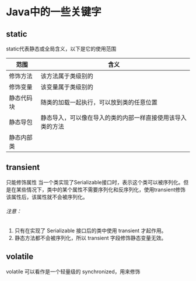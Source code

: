 # Java中的一些关键字


static
---

static代表静态或全局含义，以下是它的使用范围

| 范围    | 含义                            |
| ----- | ----------------------------- |
| 修饰方法  | 该方法属于类级别的                     |
| 修饰变量  | 该变量属于类级别的                     |
| 静态代码块 | 随类的加载一起执行，可以放到类的任意位置          |
| 静态导包  | 静态导入，可以像在导入的类的内部一样直接使用该导入类的方法 |
| 静态内部类 |                               |



transient
--
只能修饰属性
当一个类实现了Serializable接口时，表示这个类可以被序列化。但是在某些情况下，类中的某个属性不需要序列化和反序列化，使用transient修饰该属性后，该属性就不会被序列化。  
###### 注意：  
1. 只有在实现了 Serializable 接口后的类中使用 transient 才起作用。
2. 静态方法都不会被序列化，所以 transient 字段修饰静态变量无效。



volatile
---

volatile 可以看作是一个轻量级的 synchronized，用来修饰
